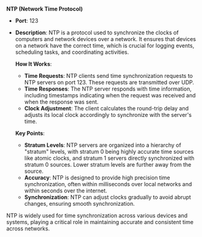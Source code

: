 **NTP (Network Time Protocol)**  
- **Port**: 123  
- **Description**: NTP is a protocol used to synchronize the clocks of computers and network devices over a network. It ensures that devices on a network have the correct time, which is crucial for logging events, scheduling tasks, and coordinating activities.

   **How It Works**:
   - **Time Requests**: NTP clients send time synchronization requests to NTP servers on port 123. These requests are transmitted over UDP.
   - **Time Responses**: The NTP server responds with time information, including timestamps indicating when the request was received and when the response was sent.
   - **Clock Adjustment**: The client calculates the round-trip delay and adjusts its local clock accordingly to synchronize with the server's time.

   **Key Points**:
   - **Stratum Levels**: NTP servers are organized into a hierarchy of "stratum" levels, with stratum 0 being highly accurate time sources like atomic clocks, and stratum 1 servers directly synchronized with stratum 0 sources. Lower stratum levels are further away from the source.
   - **Accuracy**: NTP is designed to provide high precision time synchronization, often within milliseconds over local networks and within seconds over the internet.
   - **Synchronization**: NTP can adjust clocks gradually to avoid abrupt changes, ensuring smooth synchronization.

NTP is widely used for time synchronization across various devices and systems, playing a critical role in maintaining accurate and consistent time across networks.
